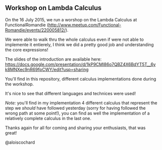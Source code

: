 ## Workshop on Lambda Calculus
On the 16 July 2015, we run a worshop on the Lambda Calculus at FunctionalRomandie (http://www.meetup.com/Functional-Romandie/events/220005812/).

We were able to walk thru the whole calculus even if were not able to implemente it entierely, I think we did a pretty good job and understanding the core expressions!

The slides of the introduction are available here:
https://docs.google.com/presentation/d/1kP9CMl86o7QBZ4X6BdYT5T__6yk8MNXec9nR69fpCWY/edit?usp=sharing

You'll find in this repository, different calculus implementations done during the workshop.

It's nice to see that different languages and technices were used!

*Note:* you'll find in my implementation 4 different calculus that represent the step we *should* have followed yesterday (sorry for having followed the wrong path at some point!), you can find as well the implementation of a relatively complete calculus in the last one.

Thanks again for all for coming and sharing your enthusiasts, that was great!

@aloiscochard
